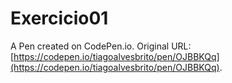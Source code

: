 # Exercicio01

A Pen created on CodePen.io. Original URL: [https://codepen.io/tiagoalvesbrito/pen/OJBBKQq](https://codepen.io/tiagoalvesbrito/pen/OJBBKQq).

